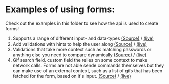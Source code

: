 # Examples of using forms:

Check out the examples in this folder to see how the api is used to create forms!

1. Supports a range of different input- and data-types [(Source)](https://github.com/yoghurt-x86/easy-forms/blob/master/examples/01/src/Main.elm) / [(live)](https://yoghurt-x86.github.io/easy-forms/examples/01/)
2. Add validations with hints to help the user along [(Source)](https://github.com/yoghurt-x86/easy-forms/blob/master/examples/02/src/Main.elm) / [(live)](https://yoghurt-x86.github.io/easy-forms/examples/02/)
3. Validations that take more context such as matching passwords or anything else you need to compare dynamically [(Source)](https://github.com/yoghurt-x86/easy-forms/blob/master/examples/03/src/Main.elm) / [(live)](https://yoghurt-x86.github.io/easy-forms/examples/03/)
4. Gif search field. custom field the relies on some context to make network calls. Forms are not able sende commands themselves but they can make use of an external context, such as a list of gifs that has been fetched for the form, based on it's input. [(Source)](https://github.com/yoghurt-x86/easy-forms/blob/master/examples/04/src/Main.elm) / [(live)](https://yoghurt-x86.github.io/easy-forms/examples/04/)
